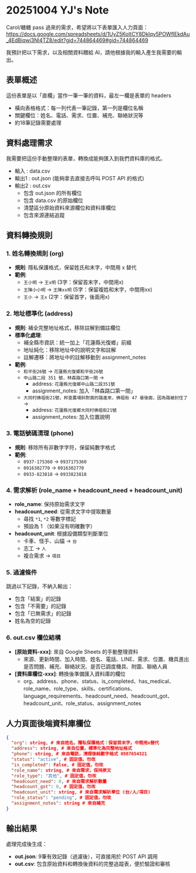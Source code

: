 # 20251004 YJ's Note

Carol/糖糖 pass 過來的需求，希望將以下表單匯入人力頁面：
https://docs.google.com/spreadsheets/d/1UyZ5KoltCY8Dklqy5POWflEkdAu_4EdBiqwi3Nl4TZ8/edit?gid=744864469#gid=744864469

我預計把以下需求，以及相關資料餵給 AI，請他根據我的輸入產生我需要的輸出。

## 表單概述

這份表單是以「直欄」當作一筆一筆的資料，最左一欄是表單的 headers
- 橫向表格格式：每一列代表一筆記錄，第一列是欄位名稱
- 關鍵欄位：姓名、電話、需求、位置、補充、聯絡狀況等
- 約18筆記錄需要處理

## 資料處理需求

我需要把這份手動整理的表單，轉換成能夠匯入到我們資料庫的格式。
- 輸入 : data.csv
- 輸出1 : out.json (能夠拿去直接去呼叫 POST API 的格式)
- 輸出2 : out.csv
  - 包含 out.json 的所有欄位
  - 包含 data.csv 的原始欄位
  - 清楚區分原始資料來源欄位和資料庫欄位
  - 包含來源連結追蹤

## 資料轉換規則

### 1. 姓名轉換規則 (org)
- **規則**: 隱私保護格式，保留姓氏和末字，中間用 x 替代
- **範例**:
  - `王小明` → `王x明` (3字：保留首末字，中間用x)
  - `王陳小小明` → `王陳xx明` (5字：保留複姓和末字，中間用xx)
  - `王小` → `王x` (2字：保留首字，後面用x)

### 2. 地址標準化 (address)
- **規則**: 補全完整地址格式，移除註解到備註欄位
- **標準化處理**:
  - 補全縣市資訊：統一加上「花蓮縣光復鄉」前綴
  - 地址純化：移除地址中的說明文字和註解
  - 註解遷移：將地址中的註解移動到 assignment_notes
- **範例**:
  - `和平街26號` → `花蓮縣光復鄉和平街26號`
  - `中山路二段 351 號，林森路口第一間` →
    - address: `花蓮縣光復鄉中山路二段351號`
    - assignment_notes: 加入「林森路口第一間」
  - `大同村佛祖街21號，邦查農場斜對面的路進來，佛祖街 47 巷後面，因為路被封住了` →
    - address: `花蓮縣光復鄉大同村佛祖街21號`
    - assignment_notes: 加入位置說明

### 3. 電話號碼清理 (phone)
- **規則**: 移除所有非數字字符，保留純數字格式
- **範例**:
  - `0937-175360` → `0937175360`
  - `0916302770` → `0916302770`
  - `0933-823818` → `0933823818`

### 4. 需求解析 (role_name + headcount_need + headcount_unit)
- **role_name**: 保持原始需求文字
- **headcount_need**: 從需求文字中提取數量
  - 尋找 `*1`, `*2` 等數字標記
  - 預設為 1 （如果沒有明確數字）
- **headcount_unit**: 根據設備類型判斷單位
  - 卡車、怪手、山貓 → `台`
  - 志工 → `人`
  - 複合需求 → `項目`

### 5. 過濾條件
跳過以下記錄，不納入輸出：
- 包含「結案」的記錄
- 包含「不需要」的記錄
- 包含「已無需求」的記錄
- 姓名為空的記錄

### 6. out.csv 欄位結構
- **[原始資料-xxx]**: 來自 Google Sheets 的手動整理資料
  - 來源、更新時間、加入時間、姓名、電話、LINE、需求、位置、機具進出是否問題、補充、聯絡狀況、是否已調度機具、附圖、聯絡人員
- **[資料庫欄位-xxx]**: 轉換後準備匯入資料庫的欄位
  - org、address、phone、status、is_completed、has_medical、role_name、role_type、skills、certifications、language_requirements、headcount_need、headcount_got、headcount_unit、role_status、assignment_notes

## 人力頁面後端資料庫欄位

``` json
{
  "org": string, # 來自姓名，隱私保護格式：保留首末字，中間用x替代
  "address": string, # 來自位置，標準化為完整地址格式
  "phone": string, # 來自電話，清理後純數字格式 0987654321
  "status": "active", # 固定值，勿改
  "is_completed": False, # 固定值，勿改
  "role_name": string, # 來自需求，保持原文
  "role_type": "其他", # 固定值，勿改
  "headcount_need": 0, # 來自需求解析數量
  "headcount_got": 0, # 固定值，勿改
  "headcount_unit": string, # 來自需求解析單位 (台/人/項目)
  "role_status": "pending", # 固定值，勿改
  "assignment_notes": string # 來自補充
}
```

## 輸出結果

處理完成後生成：
- **out.json**: 9筆有效記錄（過濾後），可直接用於 POST API 調用
- **out.csv**: 包含原始資料和轉換後資料的完整追蹤表，便於驗證和審核
